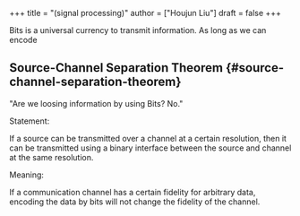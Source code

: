 +++
title = "(signal processing)"
author = ["Houjun Liu"]
draft = false
+++

Bits is a universal currency to transmit information. As long as we can encode


## Source-Channel Separation Theorem {#source-channel-separation-theorem}

"Are we loosing information by using Bits? No."

Statement:

If a source can be transmitted over a channel at a certain resolution, then it can be transmitted using a binary interface between the source and channel at the same resolution.

Meaning:

If a communication channel has a certain fidelity for arbitrary data, encoding the data by bits will not change the fidelity of the channel.
